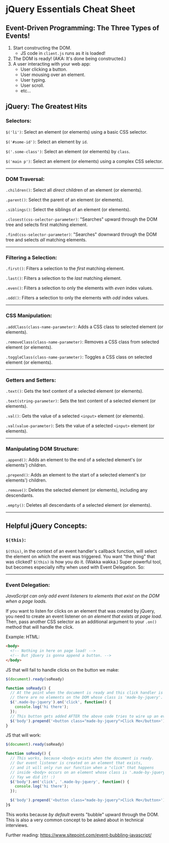 # jQuery Essentials Cheat Sheet

## Event-Driven Programming: The Three Types of Events!

1. Start constructing the DOM.
    - JS code in `client.js` runs as it is loaded!
2. The DOM is ready! (AKA: It's done being constructed.)
3. A user interacting with your web app:
    - User clicking a button.
    - User mousing over an element.
    - User typing.
    - User scroll.
    - etc...

## jQuery: The Greatest Hits

### Selectors:

`$('li')`: Select an element (or elements) using a basic CSS selector.

`$('#some-id')`: Select an element by `id`.

`$('.some-class')`: Select an element (or elements) by `class`.

`$('main p')`: Select an element (or elements) using a complex CSS selector.

---

### DOM Traversal:

`.children()`: Select all *direct* children of an element (or elements).

`.parent()`: Select the parent of an element (or elements).

`.siblings()`: Select the siblings of an element (or elements).

`.closest(css-selector-parameter)`: "Searches" upward through the DOM tree and selects first matching element.

`.find(css-selector-parameter)`: "Searches" downward through the DOM tree and selects *all* matching elements.

---

### Filtering a Selection:

`.first()`: Filters a selection to the *first* matching element.

`.last()`: Filters a selection to the *last* matching element.

`.even()`: Filters a selection to only the elements with *even* index values.

`.odd()`: Filters a selection to only the elements with *odd* index values.

---

### CSS Manipulation:

`.addClass(class-name-parameter)`: Adds a CSS class to selected element (or elements).

`.removeClass(class-name-parameter)`: Removes a CSS class from selected element (or elements).

`.toggleClass(class-name-parameter)`: Toggles a CSS class on selected element (or elements).

---

### Getters and Setters:

`.text()`: Gets the text content of a selected element (or elements).

`.text(string-parameter)`: Sets the text content of a selected element (or elements).

`.val()`: Gets the value of a selected `<input>` element (or elements).

`.val(value-parameter)`: Sets the value of a selected `<input>` element (or elements).

---

### Manipulating DOM Structure:

`.append()`: Adds an element to the end of a selected element's (or elements') children.

`.prepend()`: Adds an element to the start of a selected element's (or elements') children.

`.remove()`: Deletes the selected element (or elements), including any descendants.

`.empty()`: Deletes all descendants of a selected element (or elements).

---

## Helpful jQuery Concepts:


### `$(this)`:
`$(this)`, in the context of an event handler's callback function, will select the element on which the event was triggered. You want "the thing" that was clicked? `$(this)` is how you do it. (Wakka wakka.) Super powerful tool, but becomes especially nifty when used with Event Delegation. So:

---

### Event Delegation:
*JavaScript can only add event listeners to elements that exist on the DOM when a page loads.*

If you want to listen for clicks on an element that was created by jQuery, you need to create an event listener on *an element that exists at page load*. Then, pass another CSS selector as an additional argument to your `.on()` method that will handle the click.

Example:
HTML:
```html
<body>
  <!-- Nothing in here on page load! -->
  <!-- But jQuery is gonna append a button. -->
</body>
```
JS that will fail to handle clicks on the button we make:
```js
$(document).ready(soReady)

function soReady() {
  // At the point when the document is ready and this click handler is created,
  // there are no elements on the DOM whose class is 'made-by-jquery'.
  $('.made-by-jquery').on('click', function() { 
    console.log('hi there'); 
  });
  // This button gets added AFTER the above code tries to wire up an event handler.
  $('body').prepend('<button class="made-by-jquery">Click Me</button>');
}
```
JS that will work:
```js
$(document).ready(soReady)

function soReady() {
  // This works, because <body> exists when the document is ready.
  // Our event listener is created on an element that exists,
  // and it will only run our function when a "click" that happens
  // inside <body> occurs on an element whose class is '.made-by-jquery'.
  // Yay we did it! :)
  $('body').on('click', '.made-by-jquery', function() { 
    console.log('hi there'); 
  });

  $('body').prepend('<button class="made-by-jquery">Click Me</button>');
}$
```

This works because *by default* events "bubble" upward through the DOM. This is also a very common concept to be asked about in technical interviews.

Further reading:
https://www.sitepoint.com/event-bubbling-javascript/
